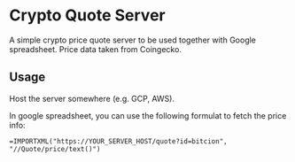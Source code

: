 Crypto Quote Server
===================

A simple crypto price quote server to be used together with Google spreadsheet.
Price data taken from Coingecko.

Usage
-----

Host the server somewhere (e.g. GCP, AWS).

In google spreadsheet, you can use the following formulat to fetch the price
info:

```
=IMPORTXML("https://YOUR_SERVER_HOST/quote?id=bitcion", "//Quote/price/text()")
```
